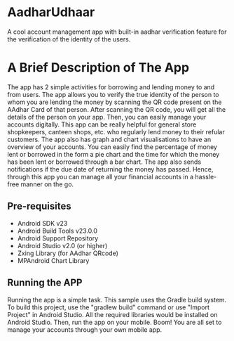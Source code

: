 # AadharUdhaar
A cool account management app with built-in aadhar verification feature for the verification of the identity of the users.

# A Brief Description of The App
The app has 2 simple activities for borrowing and lending money to and from users. The app allows you to verify the true identity of the person to whom you are lending the money by scanning the QR code present on the AAdhar Card of that person. After scanning the QR code, you will get all the details of the person on your app. Then, you can easily manage your accounts digitally. This app can be really helpful for general store shopkeepers, canteen shops, etc. who regularly lend money to their refular customers. The app also has graph and chart visualisations to have an overview of your accounts. You can easily find the percentage of money lent or borrowed in the form a pie chart and the time for which the money has been lent or borrowed through a bar chart. The app also sends notifications if the due date of returning the money has passed. Hence, through this app you can manage all your financial accounts in a hassle-free manner on the go.   

Pre-requisites
--------------

- Android SDK v23
- Android Build Tools v23.0.0
- Android Support Repository
- Android Studio v2.0 (or higher)
- Zxing Library (for AAdhar QRcode)
- MPAndroid Chart Library

Running the APP
---------------

Running the app is a simple task. This sample uses the Gradle build system. To build this project, use the "gradlew build" command or use "Import Project" in Android Studio. All the required libraries would be installed on Android Studio. Then, run the app on your mobile. Boom! You are all set to manage your accounts through your own mobile app.
